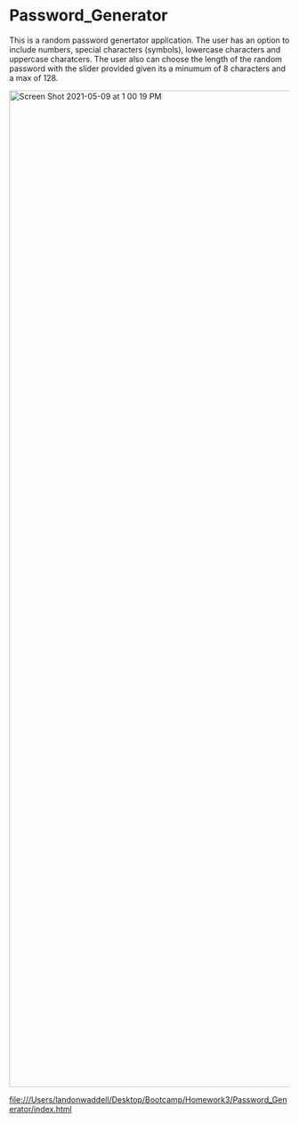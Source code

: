 # Password_Generator

  This is a random password genertator application. The user has an option to include numbers, special characters (symbols), lowercase characters and uppercase charatcers. The user also can choose the length of the random password  with the slider provided given its a minumum of 8 characters and a max of 128.
  
  <img width="1792" alt="Screen Shot 2021-05-09 at 1 00 19 PM" src="https://user-images.githubusercontent.com/80728975/117584584-fe399100-b0ca-11eb-97d0-08e1249eafe4.png">

[file:///Users/landonwaddell/Desktop/Bootcamp/Homework3/Password_Generator/index.html]()
